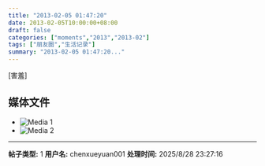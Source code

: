 ```yaml
---
title: "2013-02-05 01:47:20"
date: 2013-02-05T10:00:00+08:00
draft: false
categories: ["moments","2013","2013-02"]
tags: ["朋友圈","生活记录"]
summary: "2013-02-05 01:47:20..."
---
```


[害羞]

## 媒体文件

- ![Media 1](/Moments/photos/2013-02-05/201302050147200.jpg)
- ![Media 2](/Moments/photos/2013-02-05/201302050147201.jpg)

---

**帖子类型:** 1
**用户名:** chenxueyuan001
**处理时间:** 2025/8/28 23:27:16
